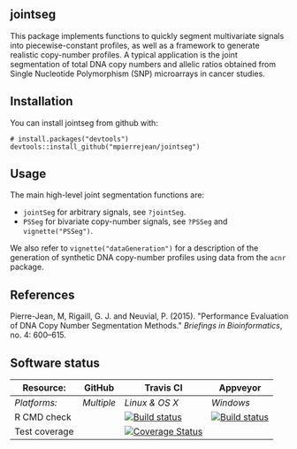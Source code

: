 ## jointseg

This package implements functions to quickly segment multivariate signals into piecewise-constant profiles, as well as a framework to generate realistic copy-number profiles. A typical application is the joint segmentation of total DNA copy numbers and allelic ratios obtained from Single Nucleotide Polymorphism (SNP) microarrays in cancer studies.

## Installation

You can install jointseg from github with:

    # install.packages("devtools")
    devtools::install_github("mpierrejean/jointseg")

## Usage

The main high-level joint segmentation functions are:
* `jointSeg` for arbitrary signals, see `?jointSeg`.
* `PSSeg` for bivariate copy-number signals, see `?PSSeg` and `vignette("PSSeg")`.

We also refer to  `vignette("dataGeneration")` for a description of the generation of synthetic DNA copy-number profiles using data from the `acnr` package.

## References

Pierre-Jean, M, Rigaill, G. J. and Neuvial, P. (2015). "Performance Evaluation of DNA Copy Number Segmentation Methods." *Briefings in Bioinformatics*, no. 4: 600–615.


## Software status

| Resource:     | GitHub        | Travis CI      | Appveyor         |
| ------------- | ------------------- | -------------- | ---------------- |
| _Platforms:_  | _Multiple_          | _Linux & OS X_ | _Windows_        |
| R CMD check  | | <a href="https://travis-ci.org/mpierrejean/jointseg"><img src="https://travis-ci.org/mpierrejean/jointseg.svg" alt="Build status"></a> | <a href="https://ci.appveyor.com/project/mpierrejean/jointseg"><img src="https://ci.appveyor.com/api/projects/status/github/mpierrejean/jointseg?svg=true" alt="Build status"></a> |
| Test coverage | | <a href="https://codecov.io/gh/mpierrejean/jointseg"><img src="https://codecov.io/gh/mpierrejean/jointseg/branch/master/graph/badge.svg" alt="Coverage Status"/></a> | |
